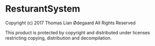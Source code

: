 # ResturantSystem

Copyright (c) 2017 Thomas Lian Ødegaard
All Rights Reserved
 
This product is protected by copyright and distributed under
licenses restricting copying, distribution and decompilation.
